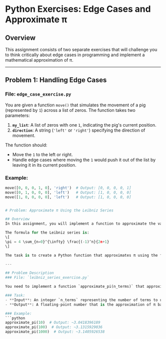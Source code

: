 # Python Exercises: Edge Cases and Approximate π

## Overview
This assignment consists of two separate exercises that will challenge you to think critically about edge cases in programming and implement a mathematical approximation of π.

---

## Problem 1: Handling Edge Cases
### File: `edge_case_exercise.py`

You are given a function `move()` that simulates the movement of a pig (represented by `1`) across a list of zeros. The function takes two parameters:
1. **`my_list`**: A list of zeros with one `1`, indicating the pig's current position.
2. **`direction`**: A string (`'left'` or `'right'`) specifying the direction of movement.

The function should:
- Move the `1` to the left or right.
- Handle edge cases where moving the `1` would push it out of the list by leaving it in its current position.

### Example:
```python
move([0, 0, 0, 1, 0], 'right')  # Output: [0, 0, 0, 0, 1]
move([0, 1, 0, 0, 0], 'left')   # Output: [1, 0, 0, 0, 0]
move([1, 0, 0, 0, 0], 'left')   # Output: [1, 0, 0, 0, 0]


# Problem: Approximate π Using the Leibniz Series

## Overview
In this assignment, you will implement a function to approximate the value of π using the Leibniz series. The Leibniz series is a well-known infinite series that can be used to approximate π.

The formula for the Leibniz series is:
\[
\pi = 4 \sum_{n=0}^{\infty} \frac{(-1)^n}{2n+1}
\]

The task is to create a Python function that approximates π using the first `n_terms` terms of the series.

---

## Problem Description
### File: `leibniz_series_exercise.py`

You need to implement a function `approximate_pi(n_terms)` that approximates the value of π based on the first `n_terms` terms of the Leibniz series.

### Task:
- **Input**: An integer `n_terms` representing the number of terms to use in the series.
- **Output**: A floating-point number that is the approximation of π based on the first `n_terms` terms of the Leibniz series.

### Example:
```python
approximate_pi(10)  # Output: ~3.0418396189
approximate_pi(100)  # Output: ~3.1315929036
approximate_pi(1000)  # Output: ~3.1405926538
